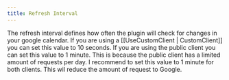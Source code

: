 ```yaml
---
title: Refresh Interval
---
```


The refresh interval defines how often the plugin will check for changes in your google calendar.
If you are using a [[UseCustomClient | CustomClient]] you can set this value to 10 seconds.
If you are using the public client you can set this value to 1 minute. This is because the public client has a limited amount of requests per day.
I recommend to set this value to 1 minute for both clients.
This wil reduce the amount of request to Google.
